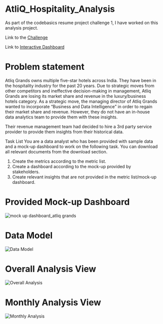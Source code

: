 # AtliQ_Hospitality_Analysis
As part of the codebasics resume project challenge 1, I have worked on this analysis project.

Link to the [Challenge](https://codebasics.io/challenge/codebasics-resume-project-challenge/4)

Link to [Interactive Dashboard](https://www.novypro.com/project/atliq-grand-hospitality-analysis)

# Problem statement
Atliq Grands owns multiple five-star hotels across India. They have been in the hospitality industry for the past 20 years. Due to strategic moves from other competitors and ineffective decision-making in management, Atliq Grands are losing its market share and revenue in the luxury/business hotels category. As a strategic move, the managing director of Atliq Grands wanted to incorporate “Business and Data Intelligence” in order to regain their market share and revenue. However, they do not have an in-house data analytics team to provide them with these insights.

Their revenue management team had decided to hire a 3rd party service provider to provide them insights from their historical data.

Task List
You are a data analyst who has been provided with sample data and a mock-up dashboard to work on the following task. You can download all relevant documents from the download section.

1) Create the metrics according to the metric list.
2) Create a dashboard according to the mock-up provided by stakeholders.
3) Create relevant insights that are not provided in the metric list/mock-up dashboard.

# Provided Mock-up Dashboard
![mock up dashboard_atliq grands](https://github.com/Rutesh18/AtliQ_Hospitality_Analysis/assets/115866652/0f659551-1e06-4312-be10-3363a855ecfd)


# Data Model 
![Data Model](https://github.com/Rutesh18/AtliQ_Hospitality_Analysis/assets/115866652/d5a54439-f840-42a9-b7ab-b03ac61fc508)


# Overall Analysis View
![Overall Analysis](https://github.com/Rutesh18/AtliQ_Hospitality_Analysis/assets/115866652/9dae13c3-855d-4567-9718-6b585dfa594d)


# Monthly Analysis View 
![Monthly Analysis](https://github.com/Rutesh18/AtliQ_Hospitality_Analysis/assets/115866652/04843559-33dd-499a-ba89-4dc1b5df3320)


